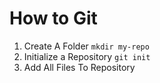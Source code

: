 # How to Git

1. Create A Folder `mkdir my-repo`
2. Initialize a Repository `git init`
3. Add All Files To Repository

